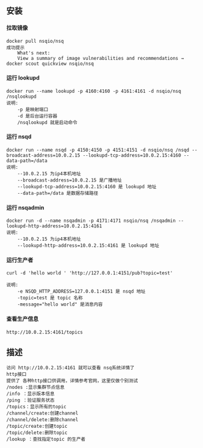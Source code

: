 ## 安装 
#### 拉取镜像
    docker pull nsqio/nsq
    成功提示
        What's next:
        View a summary of image vulnerabilities and recommendations → docker scout quickview nsqio/nsq
#### 运行 lookupd
    docker run --name lookupd -p 4160:4160 -p 4161:4161 -d nsqio/nsq /nsqlookupd
    说明:
        -p 是映射端口
        -d 是后台运行容器
        /nsqlookupd 就是启动命令

#### 运行 nsqd
    docker run --name nsqd -p 4150:4150 -p 4151:4151 -d nsqio/nsq /nsqd --broadcast-address=10.0.2.15 --lookupd-tcp-address=10.0.2.15:4160 --data-path=/data
    说明:
        --10.0.2.15 为ip4本机地址
        --broadcast-address=10.0.2.15 是广播地址
        --lookupd-tcp-address=10.0.2.15:4160 是 lookupd 地址
        --data-path=/data 是数据存储路径

#### 运行 nsqadmin
    docker run -d --name nsqadmin -p 4171:4171 nsqio/nsq /nsqadmin --lookupd-http-address=10.0.2.15:4161
    说明:
        --10.0.2.15 为ip4本机地址
        --lookupd-http-address=10.0.2.15:4161 是 lookupd 地址

#### 运行生产者
    curl -d 'hello world ' 'http://127.0.0.1:4151/pub?topic=test'

    说明:
        -e NSQD_HTTP_ADDRESS=127.0.0.1:4151 是 nsqd 地址
        -topic=test 是 topic 名称
        -message="hello world" 是消息内容

#### 查看生产信息
    http://10.0.2.15:4161/topics

##  描述
    访问 http://10.0.2.15:4161 就可以查看 nsq系统详情了
    http接口
    提供了 各种http接口供调用，详情参考官网，这里仅做个别测试
    /nodes :显示集群节点信息
    /info ：显示版本信息
    /ping ：验证服务状态
    /topics：显示所有的topic
    /channel/create:创建channel
    /channel/delete:删除channel
    /topic/create:创建topic
    /topic/delete:删除topic
    /lookup ：查找指定topic 的生产者
